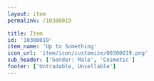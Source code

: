 ```yaml
---
layout: item
permalink: /10300019

title: Item
id: '10300019'
item_name: 'Up to Something'
icon_url: 'item/icon/customize/00300019.png'
sub_header: ['Gender: Male', 'Cosmetic']
footer: ['Untradable, Unsellable']
---
```

